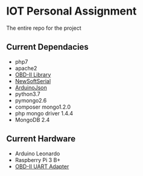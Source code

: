 # IOT Personal Assignment
The entire repo for the project
## Current Dependacies
- php7
- apache2
- [OBD-II Library](https://github.com/stanleyhuangyc/ArduinoOBD)
- [NewSoftSerial](http://arduiniana.org/libraries/newsoftserial/)
- [ArduinoJson](https://arduinojson.org/)
- python3.7
- pymongo2.6
- composer mongo1.2.0
- php mongo driver 1.4.4
- MongoDB 2.4

## Current Hardware
- Arduino Leonardo
- Raspberry Pi 3 B+
- [OBD-II UART Adapter](https://freematics.com/store/index.php?route=product/product&product_id=83)
